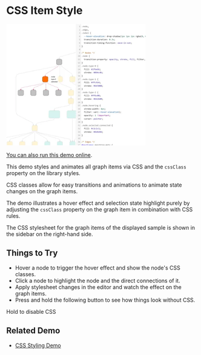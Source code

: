 <!--
 //////////////////////////////////////////////////////////////////////////////
 // @license
 // This file is part of yFiles for HTML.
 // Use is subject to license terms.
 //
 // Copyright (c) by yWorks GmbH, Vor dem Kreuzberg 28,
 // 72070 Tuebingen, Germany. All rights reserved.
 //
 //////////////////////////////////////////////////////////////////////////////
-->
# CSS Item Style

<img src="../../../doc/demo-thumbnails/css-item-style.webp" alt="demo-thumbnail" height="320"/>

[You can also run this demo online](https://www.yworks.com/demos/style/css-item-style/).

This demo styles and animates all graph items via CSS and the `cssClass` property on the library styles.

CSS classes allow for easy transitions and animations to animate state changes on the graph items.

The demo illustrates a hover effect and selection state highlight purely by adjusting the `cssClass` property on the graph item in combination with CSS rules.

The CSS stylesheet for the graph items of the displayed sample is shown in the sidebar on the right-hand side.

## Things to Try

- Hover a node to trigger the hover effect and show the node's CSS classes.
- Click a node to highlight the node and the direct connections of it.
- Apply stylesheet changes in the editor and watch the effect on the graph items.
- Press and hold the following button to see how things look without CSS.

Hold to disable CSS

## Related Demo

- [CSS Styling Demo](../../style/cssstyling/)
